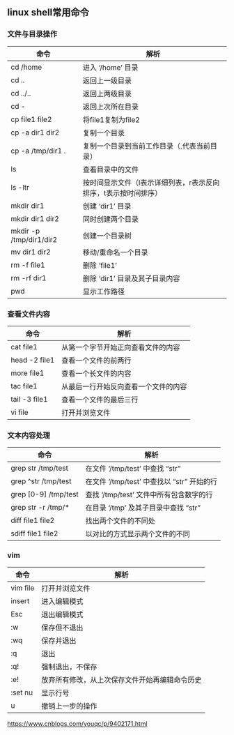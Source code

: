 ## linux shell常用命令

### 文件与目录操作  

命令 | 解析
---|---
cd /home | 进入 ‘/home’ 目录
cd .. | 返回上一级目录
cd ../.. | 返回上两级目录
cd - | 返回上次所在目录
cp file1 file2 | 将file1复制为file2
cp -a dir1 dir2 | 复制一个目录
cp -a /tmp/dir1 . | 复制一个目录到当前工作目录（.代表当前目录）
ls | 查看目录中的文件
ls -ltr | 按时间显示文件（l表示详细列表，r表示反向排序，t表示按时间排序）
mkdir dir1 | 创建 ‘dir1’ 目录
mkdir dir1 dir2 | 同时创建两个目录
mkdir -p /tmp/dir1/dir2 | 创建一个目录树
mv dir1 dir2 | 移动/重命名一个目录
rm -f file1 | 删除 ‘file1’
rm -rf dir1 | 删除 ‘dir1’ 目录及其子目录内容
pwd | 显示工作路径


### 查看文件内容  

命令 | 解析
---|---
cat file1 | 从第一个字节开始正向查看文件的内容
head -2 file1 | 查看一个文件的前两行
more file1 | 查看一个长文件的内容
tac file1 | 从最后一行开始反向查看一个文件的内容
tail -3 file1 | 查看一个文件的最后三行
vi file | 打开并浏览文件

### 文本内容处理  

命令 | 解析
---|---
grep str /tmp/test | 在文件 ‘/tmp/test’ 中查找 “str”
grep ^str /tmp/test | 在文件 ‘/tmp/test’ 中查找以 “str” 开始的行
grep [0-9] /tmp/test | 查找 ‘/tmp/test’ 文件中所有包含数字的行
grep str -r /tmp/* | 在目录 ‘/tmp’ 及其子目录中查找 “str”
diff file1 file2 | 找出两个文件的不同处
sdiff file1 file2 | 以对比的方式显示两个文件的不同



### vim  

命令 | 解析
---|---
vim file | 打开并浏览文件
insert | 进入编辑模式
Esc | 退出编辑模式
:w | 保存但不退出
:wq | 保存并退出
:q | 退出
:q! | 强制退出，不保存
:e! | 放弃所有修改，从上次保存文件开始再编辑命令历史
:set nu | 显示行号
u | 撤销上一步的操作


 
https://www.cnblogs.com/youqc/p/9402171.html
	
	
<!--
https://blog.csdn.net/qq_40087415/article/details/79367151
 常用命令
文件与目录操作
命令	解析
cd /home	进入 ‘/home’ 目录
cd ..	返回上一级目录
cd ../..	返回上两级目录
cd -	返回上次所在目录
cp file1 file2	将file1复制为file2
cp -a dir1 dir2	复制一个目录
cp -a /tmp/dir1 .	复制一个目录到当前工作目录（.代表当前目录）
ls	查看目录中的文件
ls -a	显示隐藏文件
ls -l	显示详细信息
ls -lrt	按时间显示文件（l表示详细列表，r表示反向排序，t表示按时间排序）
pwd	显示工作路径
mkdir dir1	创建 ‘dir1’ 目录
mkdir dir1 dir2	同时创建两个目录
mkdir -p /tmp/dir1/dir2	创建一个目录树
mv dir1 dir2	移动/重命名一个目录
rm -f file1	删除 ‘file1’
rm -rf dir1	删除 ‘dir1’ 目录及其子目录内容
查看文件内容
命令	解析
cat file1	从第一个字节开始正向查看文件的内容
head -2 file1	查看一个文件的前两行
more file1	查看一个长文件的内容
tac file1	从最后一行开始反向查看一个文件的内容
tail -3 file1	查看一个文件的最后三行
vi file	打开并浏览文件
文本内容处理
命令	解析
grep str /tmp/test	在文件 ‘/tmp/test’ 中查找 “str”
grep ^str /tmp/test	在文件 ‘/tmp/test’ 中查找以 “str” 开始的行
grep [0-9] /tmp/test	查找 ‘/tmp/test’ 文件中所有包含数字的行
grep str -r /tmp/*	在目录 ‘/tmp’ 及其子目录中查找 “str”
diff file1 file2	找出两个文件的不同处
sdiff file1 file2	以对比的方式显示两个文件的不同
vi file	
操作	解析
i	进入编辑文本模式
Esc	退出编辑文本模式
:w	保存当前修改
:q	不保存退出vi
:wq	保存当前修改并退出vi
查询操作
命令	解析
find / -name file1	从 ‘/’ 开始进入根文件系统查找文件和目录
find / -user user1	查找属于用户 ‘user1’ 的文件和目录
find /home/user1 -name *.bin	在目录 ‘/ home/user1’ 中查找以 ‘.bin’ 结尾的文件
find /usr/bin -type f -atime +100	查找在过去100天内未被使用过的执行文件
find /usr/bin -type f -mtime -10	查找在10天内被创建或者修改过的文件
locate *.ps	寻找以 ‘.ps’ 结尾的文件，先运行 ‘updatedb’ 命令
find -name ‘*.[ch]’ | xargs grep -E ‘expr’	在当前目录及其子目录所有.c和.h文件中查找 ‘expr’
find -type f -print0 | xargs -r0 grep -F ‘expr’	在当前目录及其子目录的常规文件中查找 ‘expr’
find -maxdepth 1 -type f | xargs grep -F ‘expr’	在当前目录中查找 ‘expr’
压缩、解压
命令	解析
bzip2 file1	压缩 file1
bunzip2 file1.bz2	解压 file1.bz2
gzip file1	压缩 file1
gzip -9 file1	最大程度压缩 file1
gunzip file1.gz	解压 file1.gz
tar -cvf archive.tar file1	把file1打包成 archive.tar（-c: 建立压缩档案；-v: 显示所有过程；-f: 使用档案名字，是必须的，是最后一个参数）
tar -cvf archive.tar file1 dir1	把 file1，dir1 打包成 archive.tar
tar -tf archive.tar	显示一个包中的内容
tar -xvf archive.tar	释放一个包
tar -xvf archive.tar -C /tmp	把压缩包释放到 /tmp目录下
zip file1.zip file1	创建一个zip格式的压缩包
zip -r file1.zip file1 dir1	把文件和目录压缩成一个zip格式的压缩包
unzip file1.zip	解压一个zip格式的压缩包到当前目录
unzip test.zip -d /tmp/	解压一个zip格式的压缩包到 /tmp 目录
yum安装器
命令	解析
yum -y install [package]	下载并安装一个rpm包
yum localinstall [package.rpm]	安装一个rpm包，使用你自己的软件仓库解决所有依赖关系
yum -y update	更新当前系统中安装的所有rpm包
yum update [package]	更新一个rpm包
yum remove [package]	删除一个rpm包
yum list	列出当前系统中安装的所有包
yum search [package]	在rpm仓库中搜寻软件包
yum clean [package]	清除缓存目录（/var/cache/yum）下的软件包
yum clean headers	删除所有头文件
yum clean all	删除所有缓存的包和头文件

 
-->
 

           


   